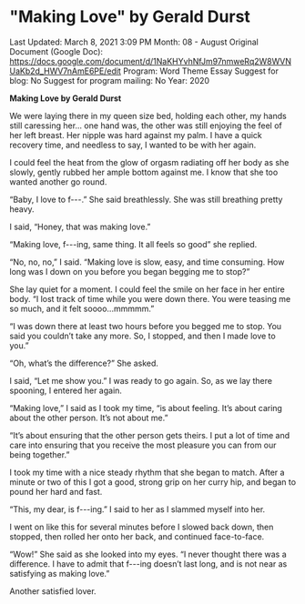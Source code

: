 # "Making Love" by Gerald Durst

Last Updated: March 8, 2021 3:09 PM
Month: 08 - August
Original Document (Google Doc): https://docs.google.com/document/d/1NaKHYvhNfJm97nmweRq2W8WVNUaKb2d_HWV7nAmE6PE/edit
Program: Word Theme Essay
Suggest for blog: No
Suggest for program mailing: No
Year: 2020

**Making Love by Gerald Durst**

We were laying there in my queen size bed, holding each other, my hands still caressing her… one hand was, the other was still enjoying the feel of her left breast. Her nipple was hard against my palm. I have a quick recovery time, and needless to say, I wanted to be with her again.

I could feel the heat from the glow of orgasm radiating off her body as she slowly, gently rubbed her ample bottom against me. I know that she too wanted another go round.

“Baby, I love to f---.” She said breathlessly. She was still breathing pretty heavy.

I said, “Honey, that was making love.”

“Making love, f---ing, same thing. It all feels so good” she replied.

“No, no, no,” I said. “Making love is slow, easy, and time consuming. How long was I down on you before you began begging me to stop?”

She lay quiet for a moment. I could feel the smile on her face in her entire body. “I lost track of time while you were down there. You were teasing me so much, and it felt soooo...mmmmm.”

“I was down there at least two hours before you begged me to stop. You said you couldn’t take any more. So, I stopped, and then I made love to you.”

“Oh, what’s the difference?” She asked.

I said, “Let me show you.” I was ready to go again. So, as we lay there spooning, I entered her again.

“Making love,” I said as I took my time, “is about feeling. It’s about caring about the other person. It’s not about me.”

“It’s about ensuring that the other person gets theirs. I put a lot of time and care into ensuring that you receive the most pleasure you can from our being together.”

I took my time with a nice steady rhythm that she began to match. After a minute or two of this I got a good, strong grip on her curry hip, and began to pound her hard and fast.

“This, my dear, is f---ing.” I said to her as I slammed myself into her.

I went on like this for several minutes before I slowed back down, then stopped, then rolled her onto her back, and continued face-to-face.

“Wow!” She said as she looked into my eyes. “I never thought there was a difference. I have to admit that f---ing doesn’t last long, and is not near as satisfying as making love.”

Another satisfied lover.